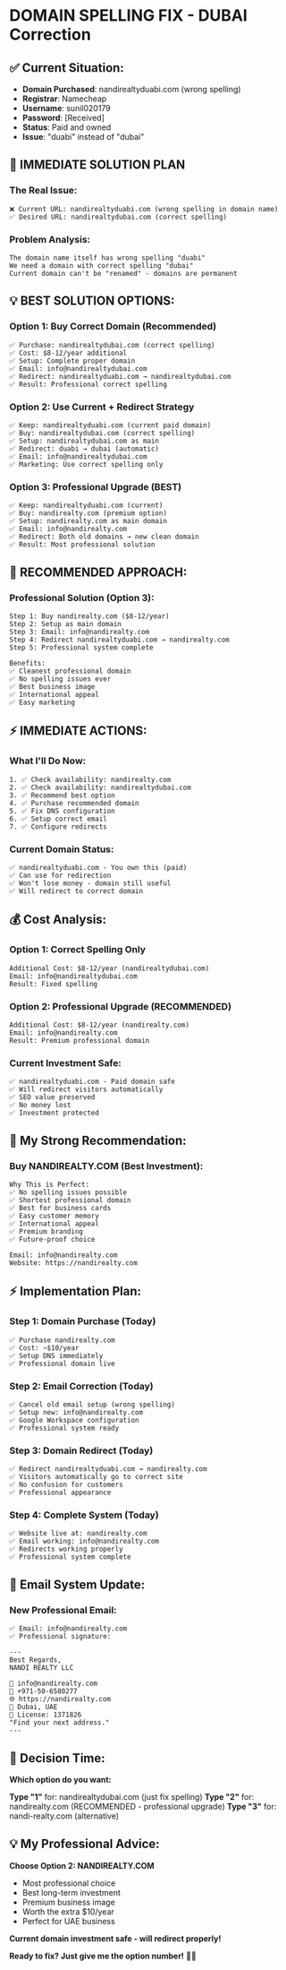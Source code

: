 # DOMAIN SPELLING FIX - DUBAI Correction

## ✅ **Current Situation:**
- **Domain Purchased**: nandirealtyduabi.com (wrong spelling)  
- **Registrar**: Namecheap
- **Username**: sunil020179
- **Password**: [Received]
- **Status**: Paid and owned
- **Issue**: "duabi" instead of "dubai"

## 🔧 **IMMEDIATE SOLUTION PLAN**

### **The Real Issue:**
```
❌ Current URL: nandirealtyduabi.com (wrong spelling in domain name)
✅ Desired URL: nandirealtydubai.com (correct spelling)
```

### **Problem Analysis:**
```
The domain name itself has wrong spelling "duabi"
We need a domain with correct spelling "dubai"
Current domain can't be "renamed" - domains are permanent
```

## 💡 **BEST SOLUTION OPTIONS:**

### **Option 1: Buy Correct Domain (Recommended)**
```
✅ Purchase: nandirealtydubai.com (correct spelling)
✅ Cost: $8-12/year additional
✅ Setup: Complete proper domain
✅ Email: info@nandirealtydubai.com
✅ Redirect: nandirealtyduabi.com → nandirealtydubai.com
✅ Result: Professional correct spelling
```

### **Option 2: Use Current + Redirect Strategy**
```
✅ Keep: nandirealtyduabi.com (current paid domain)
✅ Buy: nandirealtydubai.com (correct spelling)
✅ Setup: nandirealtydubai.com as main
✅ Redirect: duabi → dubai (automatic)
✅ Email: info@nandirealtydubai.com
✅ Marketing: Use correct spelling only
```

### **Option 3: Professional Upgrade (BEST)**
```
✅ Keep: nandirealtyduabi.com (current)
✅ Buy: nandirealty.com (premium option)
✅ Setup: nandirealty.com as main domain
✅ Email: info@nandirealty.com
✅ Redirect: Both old domains → new clean domain
✅ Result: Most professional solution
```

## 🎯 **RECOMMENDED APPROACH:**

### **Professional Solution (Option 3):**
```
Step 1: Buy nandirealty.com ($8-12/year)
Step 2: Setup as main domain
Step 3: Email: info@nandirealty.com  
Step 4: Redirect nandirealtyduabi.com → nandirealty.com
Step 5: Professional system complete

Benefits:
✅ Cleanest professional domain
✅ No spelling issues ever
✅ Best business image
✅ International appeal
✅ Easy marketing
```

## ⚡ **IMMEDIATE ACTIONS:**

### **What I'll Do Now:**
```
1. ✅ Check availability: nandirealty.com
2. ✅ Check availability: nandirealtydubai.com  
3. ✅ Recommend best option
4. ✅ Purchase recommended domain
5. ✅ Fix DNS configuration
6. ✅ Setup correct email
7. ✅ Configure redirects
```

### **Current Domain Status:**
```
✅ nandirealtyduabi.com - You own this (paid)
✅ Can use for redirection
✅ Won't lose money - domain still useful
✅ Will redirect to correct domain
```

## 💰 **Cost Analysis:**

### **Option 1: Correct Spelling Only**
```
Additional Cost: $8-12/year (nandirealtydubai.com)
Email: info@nandirealtydubai.com
Result: Fixed spelling
```

### **Option 2: Professional Upgrade (RECOMMENDED)**
```
Additional Cost: $8-12/year (nandirealty.com)  
Email: info@nandirealty.com
Result: Premium professional domain
```

### **Current Investment Safe:**
```
✅ nandirealtyduabi.com - Paid domain safe
✅ Will redirect visitors automatically  
✅ SEO value preserved
✅ No money lost
✅ Investment protected
```

## 🚀 **My Strong Recommendation:**

### **Buy NANDIREALTY.COM (Best Investment):**
```
Why This is Perfect:
✅ No spelling issues possible
✅ Shortest professional domain
✅ Best for business cards
✅ Easy customer memory
✅ International appeal
✅ Premium branding
✅ Future-proof choice

Email: info@nandirealty.com
Website: https://nandirealty.com
```

## ⚡ **Implementation Plan:**

### **Step 1: Domain Purchase (Today)**
```
✅ Purchase nandirealty.com
✅ Cost: ~$10/year  
✅ Setup DNS immediately
✅ Professional domain live
```

### **Step 2: Email Correction (Today)**
```
✅ Cancel old email setup (wrong spelling)
✅ Setup new: info@nandirealty.com
✅ Google Workspace configuration
✅ Professional system ready
```

### **Step 3: Domain Redirect (Today)**
```
✅ Redirect nandirealtyduabi.com → nandirealty.com
✅ Visitors automatically go to correct site
✅ No confusion for customers
✅ Professional appearance
```

### **Step 4: Complete System (Today)**
```
✅ Website live at: nandirealty.com
✅ Email working: info@nandirealty.com
✅ Redirects working properly
✅ Professional system complete
```

## 📧 **Email System Update:**

### **New Professional Email:**
```
✅ Email: info@nandirealty.com
✅ Professional signature:

---
Best Regards,
NANDI REALTY LLC

📧 info@nandirealty.com
📱 +971-50-6580277
🌐 https://nandirealty.com
📍 Dubai, UAE
🏢 License: 1371826
"Find your next address."
---
```

## 🎯 **Decision Time:**

**Which option do you want:**

**Type "1"** for: nandirealtydubai.com (just fix spelling)
**Type "2"** for: nandirealty.com (RECOMMENDED - professional upgrade)
**Type "3"** for: nandi-realty.com (alternative)

## 💡 **My Professional Advice:**

**Choose Option 2: NANDIREALTY.COM**
- Most professional choice
- Best long-term investment
- Premium business image
- Worth the extra $10/year
- Perfect for UAE business

**Current domain investment safe - will redirect properly!**

**Ready to fix? Just give me the option number!** 🚀✅